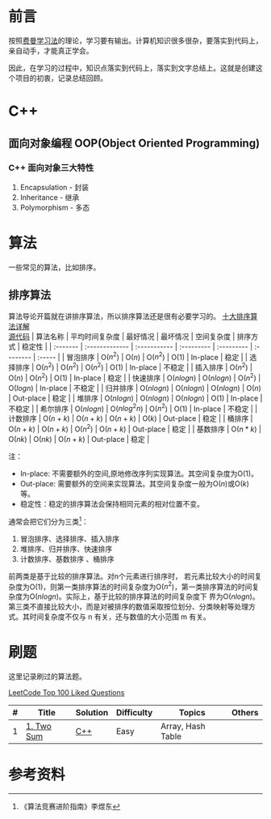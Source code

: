 # 前言

按照[费曼学习法](methodology/Feynman_Technique.md)的理论，学习要有输出。计算机知识很多很杂，要落实到代码上，亲自动手，才能真正学会。

因此，在学习的过程中，知识点落实到代码上，落实到文字总结上。这就是创建这个项目的初衷，记录总结回顾。


# C++
## 面向对象编程 OOP(Object Oriented Programming)

### C++ 面向对象三大特性
1. Encapsulation - 封装 
2. Inheritance - 继承
3. Polymorphism - 多态


<!-- ### 虚函数

## 智能指针

## 右值引用，移动语义，完美转发 -->



# 算法
一些常见的算法，比如排序。

## 排序算法 
算法导论开篇就在讲排序算法，所以排序算法还是很有必要学习的。
[十大排序算法详解](sort/sort.md)  
[源代码](sort/src)
| 算法名称 | 平均时间复杂度 | 最好情况     | 最坏情况   | 空间复杂度 | 排序方式  | 稳定性 |
| :------- | :------------- | :----------- | :--------- | :--------- | :-------- | :----- |
| 冒泡排序 | O($n^2$)       | O($n$)       | O($n^2$)   | O($1$)     | In-place  | 稳定   |
| 选择排序 | O($n^2$)       | O($n^2$)     | O($n^2$)   | O($1$)     | In-place  | 不稳定 |
| 插入排序 | O($n^2$)       | O($n$)       | O($n^2$)   | O($1$)     | In-place  | 稳定   |
| 快速排序 | O($nlogn$)     | O($nlogn$)   | O($n^2$)   | O($logn$)    | In-place  | 不稳定 |
| 归并排序 | O($nlogn$)     | O($nlogn$)   | O($nlogn$) | O($n$)     | Out-place | 稳定   |
| 堆排序   | O($nlogn$)     | O($nlogn$)   | O($nlogn$) | O($1$)     | In-place  | 不稳定 |
| 希尔排序 | O($nlogn$)     | O($nlog^2n$) | O($n^2$)   | O($1$)     | In-place  | 不稳定 |
| 计数排序 | O($n+k$)       | O($n+k$)     | O($n+k$)   | O($k$)     | Out-place | 稳定   |
| 桶排序   | O($n+k$)       | O($n+k$)     | O($n^2$)   | O($n+k$)   | Out-place | 稳定   |
| 基数排序 | O($n*k$)       | O($nk$)      | O($nk$)    | O($n+k$)   | Out-place | 稳定   |

注：
- In-place: 不需要额外的空间,原地修改序列实现算法。其空间复杂度为O($1$)。
- Out-place: 需要额外的空间来实现算法。其空间复杂度一般为O($n$)或O($k$)等。
- 稳定性：稳定的排序算法会保持相同元素的相对位置不变。

通常会把它们分为三类[^1]：
1. 冒泡排序、选择排序、插入排序
2. 堆排序、归并排序、快速排序
3. 计数排序、基数排序 、桶排序

前两类是基于比较的排序算法。对n个元素进行排序时， 若元素比较大小的时间复杂度为O($1$)，则第一类排序算法的时间复杂度为O($n^2$)，第一类排序算法的时间复杂度为O($nlogn$)。实际上，基于比较的排序算法的时间复杂度下 界为O($nlogn$)。  
第三类不直接比较大小，而是对被排序的数值采取按位划分、分类映射等处理方式。其时间复杂度不仅与 n 有关，还与数值的大小范围 m 有关。 



# 刷题
这里记录刷过的算法题。

[LeetCode Top 100 Liked Questions](https://leetcode.com/problem-list/top-100-liked-questions/)

| #   | Title                                                | Solution                        | Difficulty | Topics            | Others |
| --- | ---------------------------------------------------- | ------------------------------- | ---------- | ----------------- | ------ |
| 1   | [1. Two Sum](https://leetcode.com/problems/two-sum/) | [C++](./leetcode/array/lc1.cpp) | Easy       | Array, Hash Table |



# 参考资料
[^1]:<a id="ref1">《算法竞赛进阶指南》李煜东</a>

<!-- 1. 《算法笔记》 胡凡
2. *C++ Primer (5th Edition)*
3. *Effective Modern C++* -->

